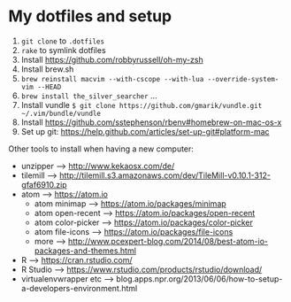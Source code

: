 # My dotfiles and setup

1. `git clone` to `.dotfiles`
2. `rake` to symlink dotfiles
3. Install https://github.com/robbyrussell/oh-my-zsh
4. Install brew.sh
5. `brew reinstall macvim --with-cscope --with-lua --override-system-vim --HEAD`
6. `brew install the_silver_searcher` ...
7. Install vundle `$ git clone https://github.com/gmarik/vundle.git ~/.vim/bundle/vundle`
8. Install https://github.com/sstephenson/rbenv#homebrew-on-mac-os-x
9. Set up git: https://help.github.com/articles/set-up-git#platform-mac



Other tools to install when having a new computer:
- unzipper --> http://www.kekaosx.com/de/
- tilemill --> http://tilemill.s3.amazonaws.com/dev/TileMill-v0.10.1-312-gfaf6910.zip
- atom --> https://atom.io
  - atom minimap --> https://atom.io/packages/minimap
  - atom open-recent --> https://atom.io/packages/open-recent
  - atom color-picker --> https://atom.io/packages/color-picker
  - atom file-icons --> https://atom.io/packages/file-icons
  - more --> http://www.pcexpert-blog.com/2014/08/best-atom-io-packages-and-themes.html
- R --> https://cran.rstudio.com/
- R Studio --> https://www.rstudio.com/products/rstudio/download/
- virtualenvwrapper etc --> blog.apps.npr.org/2013/06/06/how-to-setup-a-developers-environment.html
